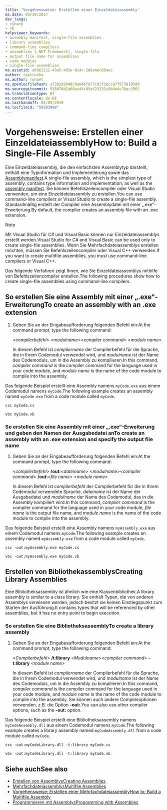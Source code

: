 ```yaml
---
title: 'Vorgehensweise: Erstellen einer Einzeldateiassembly'
ms.date: 03/30/2017
dev_langs:
- csharp
- vb
helpviewer_keywords:
- assembly manifest, single-file assemblies
- library assemblies
- command-line compilers
- assemblies [.NET Framework], single-file
- output file name for assemblies
- code modules
- single-file assemblies
ms.assetid: a6063221-43a5-4d3e-814c-288a4ec69aec
author: rpetrusha
ms.author: ronpet
ms.openlocfilehash: a73b2d8948c9a046fd77c02f1bcc87f5738105d9
ms.sourcegitcommit: 558d78d2a68acd4c95ef23231c8b4e4c7bac3902
ms.translationtype: HT
ms.contentlocale: de-DE
ms.lasthandoff: 04/09/2019
ms.locfileid: "59303998"
---
```

# <a name="how-to-build-a-single-file-assembly"></a><span data-ttu-id="daafc-102">Vorgehensweise: Erstellen einer Einzeldateiassembly</span><span class="sxs-lookup"><span data-stu-id="daafc-102">How to: Build a Single-File Assembly</span></span>

<span data-ttu-id="daafc-103">Eine Einzeldateiassembly, die den einfachsten Assemblytyp darstellt, enthält eine Typinformation und Implementierung sowie das [Assemblymanifest](../../../docs/framework/app-domains/assembly-manifest.md).</span><span class="sxs-lookup"><span data-stu-id="daafc-103">A single-file assembly, which is the simplest type of assembly, contains type information and implementation, as well as the [assembly manifest](../../../docs/framework/app-domains/assembly-manifest.md).</span></span> <span data-ttu-id="daafc-104">Sie können Befehlszeilencompiler oder Visual Studio verwenden, um eine Einzeldateiassembly zu erstellen.</span><span class="sxs-lookup"><span data-stu-id="daafc-104">You can use command-line compilers or Visual Studio to create a single-file assembly.</span></span> <span data-ttu-id="daafc-105">Standardmäßig erstellt der Compiler eine Assemblydatei mit einer „.exe“-Erweiterung.</span><span class="sxs-lookup"><span data-stu-id="daafc-105">By default, the compiler creates an assembly file with an .exe extension.</span></span>

> [!NOTE]
> <span data-ttu-id="daafc-106">Mit Visual Studio für C# und Visual Basic können nur Einzeldateiassemblys erstellt werden.</span><span class="sxs-lookup"><span data-stu-id="daafc-106">Visual Studio for C# and Visual Basic can be used only to create single-file assemblies.</span></span> <span data-ttu-id="daafc-107">Wenn Sie Mehrfachdateiassemblys erstellen möchten, müssen Sie Befehlszeilencompiler oder Visual C++ verwenden.</span><span class="sxs-lookup"><span data-stu-id="daafc-107">If you want to create multifile assemblies, you must use command-line compilers or Visual C++.</span></span>

<span data-ttu-id="daafc-108">Das folgende Verfahren zeigt Ihnen, wie Sie Einzeldateiassemblys mithilfe von Befehlszeilencompiler erstellen.</span><span class="sxs-lookup"><span data-stu-id="daafc-108">The following procedures show how to create single-file assemblies using command-line compilers.</span></span>

## <a name="to-create-an-assembly-with-an-exe-extension"></a><span data-ttu-id="daafc-109">So erstellen Sie eine Assembly mit einer „.exe“-Erweiterung</span><span class="sxs-lookup"><span data-stu-id="daafc-109">To create an assembly with an .exe extension</span></span>

1. <span data-ttu-id="daafc-110">Geben Sie an der Eingabeaufforderung folgenden Befehl ein:</span><span class="sxs-lookup"><span data-stu-id="daafc-110">At the command prompt, type the following command:</span></span>

     <span data-ttu-id="daafc-111">\<*compilerbefehl*> \<*modulname*></span><span class="sxs-lookup"><span data-stu-id="daafc-111">\<*compiler command*> \<*module name*></span></span>

     <span data-ttu-id="daafc-112">In diesem Befehl ist *compilername* der Compilerbefehl für die Sprache, die in Ihrem Codemodul verwendet wird, und *modulname* ist der Name des Codemoduls, um in die Assembly zu kompilieren.</span><span class="sxs-lookup"><span data-stu-id="daafc-112">In this command, *compiler command* is the compiler command for the language used in your code module, and *module name* is the name of the code module to compile into the assembly.</span></span>

 <span data-ttu-id="daafc-113">Das folgende Beispiel erstellt eine Assembly namens `myCode.exe` aus einem Codemodul namens `myCode`.</span><span class="sxs-lookup"><span data-stu-id="daafc-113">The following example creates an assembly named `myCode.exe` from a code module called `myCode`.</span></span>

```console
csc myCode.cs
```

```console
vbc myCode.vb
```

### <a name="to-create-an-assembly-with-an-exe-extension-and-specify-the-output-file-name"></a><span data-ttu-id="daafc-114">So erstellen Sie eine Assembly mit einer „.exe“-Erweiterung und geben den Namen der Ausgabedatei an</span><span class="sxs-lookup"><span data-stu-id="daafc-114">To create an assembly with an .exe extension and specify the output file name</span></span>

1. <span data-ttu-id="daafc-115">Geben Sie an der Eingabeaufforderung folgenden Befehl ein:</span><span class="sxs-lookup"><span data-stu-id="daafc-115">At the command prompt, type the following command:</span></span>

     <span data-ttu-id="daafc-116">\<*compilerbefehl*> **/out:**\<*dateiname*> \<*modulname*></span><span class="sxs-lookup"><span data-stu-id="daafc-116">\<*compiler command*> **/out:**\<*file name*> \<*module name*></span></span>

     <span data-ttu-id="daafc-117">In diesem Befehl ist *compilerbefehl* der Compilerbefehl für die in Ihrem Codemodul verwendete Sprache, *dateiname* ist der Name der Ausgabedatei und *modulname* der Name des Codemodul, das in die Assembly kompiliert wird.</span><span class="sxs-lookup"><span data-stu-id="daafc-117">In this command, *compiler command* is the compiler command for the language used in your code module, *file name* is the output file name, and *module name* is the name of the code module to compile into the assembly.</span></span>

 <span data-ttu-id="daafc-118">Das folgende Beispiel erstellt eine Assembly namens `myAssembly.exe` aus einem Codemodul namens `myCode`.</span><span class="sxs-lookup"><span data-stu-id="daafc-118">The following example creates an assembly named `myAssembly.exe` from a code module called `myCode`.</span></span>

```console
csc -out:myAssembly.exe myCode.cs
```

```console
vbc -out:myAssembly.exe myCode.vb
```

## <a name="creating-library-assemblies"></a><span data-ttu-id="daafc-119">Erstellen von Bibliothekassemblys</span><span class="sxs-lookup"><span data-stu-id="daafc-119">Creating Library Assemblies</span></span>
 <span data-ttu-id="daafc-120">Eine Bibliotheksassembly ist ähnlich wie eine Klassenbibliothek.</span><span class="sxs-lookup"><span data-stu-id="daafc-120">A library assembly is similar to a class library.</span></span> <span data-ttu-id="daafc-121">Sie enthält Typen, die von anderen Assemblys verwiesen werden, jedoch besitzt sie keinen Einstiegspunkt zum Starten der Ausführung.</span><span class="sxs-lookup"><span data-stu-id="daafc-121">It contains types that will be referenced by other assemblies, but it has no entry point to begin execution.</span></span>

### <a name="to-create-a-library-assembly"></a><span data-ttu-id="daafc-122">So erstellen Sie eine Bibliotheksassembly</span><span class="sxs-lookup"><span data-stu-id="daafc-122">To create a library assembly</span></span>

1. <span data-ttu-id="daafc-123">Geben Sie an der Eingabeaufforderung folgenden Befehl ein:</span><span class="sxs-lookup"><span data-stu-id="daafc-123">At the command prompt, type the following command:</span></span>

     <span data-ttu-id="daafc-124">\<*Compilerbefehl*> **/t:library** \<*Modulname*></span><span class="sxs-lookup"><span data-stu-id="daafc-124">\<*compiler command*> **-t:library** \<*module name*></span></span>

     <span data-ttu-id="daafc-125">In diesem Befehl ist *compilername* der Compilerbefehl für die Sprache, die in Ihrem Codemodul verwendet wird, und *modulname* ist der Name des Codemoduls, um in die Assembly zu kompilieren.</span><span class="sxs-lookup"><span data-stu-id="daafc-125">In this command, *compiler command* is the compiler command for the language used in your code module, and *module name* is the name of the code module to compile into the assembly.</span></span> <span data-ttu-id="daafc-126">Sie können auch andere Compileroptionen verwenden, z.B. die Option **-out:**.</span><span class="sxs-lookup"><span data-stu-id="daafc-126">You can also use other compiler options, such as the **-out:** option.</span></span>

 <span data-ttu-id="daafc-127">Das folgende Beispiel erstellt eine Bibliotheksassembly namens `myCodeAssembly.dll` aus einem Codemodul namens `myCode`.</span><span class="sxs-lookup"><span data-stu-id="daafc-127">The following example creates a library assembly named `myCodeAssembly.dll` from a code module called `myCode`.</span></span>

```console
csc -out:myCodeLibrary.dll -t:library myCode.cs
```

```console
vbc -out:myCodeLibrary.dll -t:library myCode.vb
```

## <a name="see-also"></a><span data-ttu-id="daafc-128">Siehe auch</span><span class="sxs-lookup"><span data-stu-id="daafc-128">See also</span></span>

- [<span data-ttu-id="daafc-129">Erstellen von Assemblys</span><span class="sxs-lookup"><span data-stu-id="daafc-129">Creating Assemblies</span></span>](../../../docs/framework/app-domains/create-assemblies.md)
- [<span data-ttu-id="daafc-130">Mehrfachdateiassemblys</span><span class="sxs-lookup"><span data-stu-id="daafc-130">Multifile Assemblies</span></span>](../../../docs/framework/app-domains/multifile-assemblies.md)
- [<span data-ttu-id="daafc-131">Vorgehensweise: Erstellen einer Mehrfachdateiassembly</span><span class="sxs-lookup"><span data-stu-id="daafc-131">How to: Build a Multifile Assembly</span></span>](../../../docs/framework/app-domains/how-to-build-a-multifile-assembly.md)
- [<span data-ttu-id="daafc-132">Programmieren mit Assemblys</span><span class="sxs-lookup"><span data-stu-id="daafc-132">Programming with Assemblies</span></span>](../../../docs/framework/app-domains/programming-with-assemblies.md)